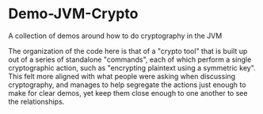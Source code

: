 # Demo-JVM-Crypto
A collection of demos around how to do cryptography in the JVM

The organization of the code here is that of a "crypto tool" that is built up out of a series of standalone "commands", each of which perform a single cryptographic action, such as "encrypting plaintext using a symmetric key". This felt more aligned with what people were asking when discussing cryptography, and manages to help segregate the actions just enough to make for clear demos, yet keep them close enough to one another to see the relationships.

